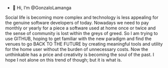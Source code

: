 - 👋 Hi, I’m @GonzaloLamanga

Social life is becoming more complex and technology is less appealing for the genuine software developers of today. Nowadays we need to pay monthly or yearly for a piece a software used at home once or twice and the sense of community is lost within the greys of greed. So I am trying to use GITHUB, hoping to get familiar with the new paradigm and find the venues to go BACK TO THE FUTURE by creating meaningful tools and utility for the home user without the burden of unnecessary costs.   Now the unthinkable has a price and creativity is becoming the soul of the past. I hope I not alone on this trend of though; but it is what is.
